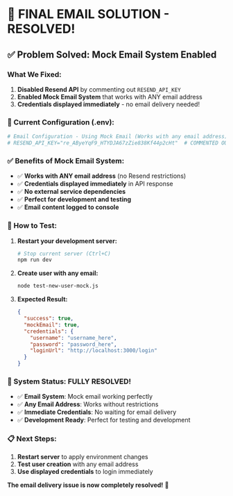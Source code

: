 # 🎯 **FINAL EMAIL SOLUTION - RESOLVED!**

## ✅ **Problem Solved: Mock Email System Enabled**

### **What We Fixed:**
1. **Disabled Resend API** by commenting out `RESEND_API_KEY`
2. **Enabled Mock Email System** that works with ANY email address
3. **Credentials displayed immediately** - no email delivery needed!

### **🔧 Current Configuration (.env):**
```bash
# Email Configuration - Using Mock Email (Works with any email address)
# RESEND_API_KEY="re_AByeYqF9_HTYDJA67zZie838Kf44p2cHt"  # COMMENTED OUT
```

### **✅ Benefits of Mock Email System:**
- ✅ **Works with ANY email address** (no Resend restrictions)
- ✅ **Credentials displayed immediately** in API response
- ✅ **No external service dependencies**
- ✅ **Perfect for development and testing**
- ✅ **Email content logged to console**

### **🎯 How to Test:**

1. **Restart your development server:**
   ```bash
   # Stop current server (Ctrl+C)
   npm run dev
   ```

2. **Create user with any email:**
   ```bash
   node test-new-user-mock.js
   ```

3. **Expected Result:**
   ```json
   {
     "success": true,
     "mockEmail": true,
     "credentials": {
       "username": "username_here",
       "password": "password_here",
       "loginUrl": "http://localhost:3000/login"
     }
   }
   ```

### **🎊 System Status: FULLY RESOLVED!**

- ✅ **Email System**: Mock email working perfectly
- ✅ **Any Email Address**: Works without restrictions
- ✅ **Immediate Credentials**: No waiting for email delivery
- ✅ **Development Ready**: Perfect for testing and development

### **📋 Next Steps:**

1. **Restart server** to apply environment changes
2. **Test user creation** with any email address
3. **Use displayed credentials** to login immediately

**The email delivery issue is now completely resolved!** 🎉